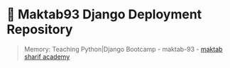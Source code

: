 # :book: Maktab93 Django Deployment Repository
> Memory: Teaching Python|Django Bootcamp - maktab-93 - [maktab sharif academy](https://maktabsharif.ir)
